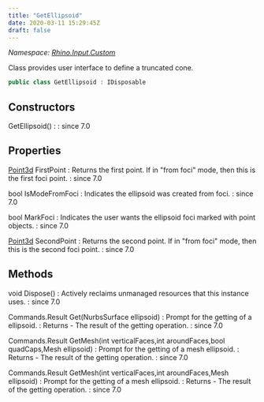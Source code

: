 ```yaml
---
title: "GetEllipsoid"
date: 2020-03-11 15:29:45Z
draft: false
---
```


*Namespace: [Rhino.Input.Custom](../)*

Class provides user interface to define a truncated cone.
```cs
public class GetEllipsoid : IDisposable
```
## Constructors

GetEllipsoid()
: 
: since 7.0
## Properties

[Point3d](/rhinocommon/rhino/geometry/point3d/) FirstPoint
: Returns the first point. If in "from foci" mode, then this is the first foci point.
: since 7.0

bool IsModeFromFoci
: Indicates the ellipsoid was created from foci.
: since 7.0

bool MarkFoci
: Indicates the user wants the ellipsoid foci marked with point objects.
: since 7.0

[Point3d](/rhinocommon/rhino/geometry/point3d/) SecondPoint
: Returns the second point. If in "from foci" mode, then this is the second foci point.
: since 7.0
## Methods

void Dispose()
: Actively reclaims unmanaged resources that this instance uses.
: since 7.0

Commands.Result Get(NurbsSurface ellipsoid)
: Prompt for the getting of a ellipsoid.
: Returns - The result of the getting operation.
: since 7.0

Commands.Result GetMesh(int verticalFaces,int aroundFaces,bool quadCaps,Mesh ellipsoid)
: Prompt for the getting of a mesh ellipsoid.
: Returns - The result of the getting operation.
: since 7.0

Commands.Result GetMesh(int verticalFaces,int aroundFaces,Mesh ellipsoid)
: Prompt for the getting of a mesh ellipsoid.
: Returns - The result of the getting operation.
: since 7.0
